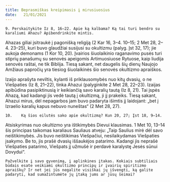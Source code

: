 ```yaml
---
title: Beprasmiškas kreipimasis į mirusiuosius 
date:   21/01/2021
---
```


`9.	Perskaitykite Iz 8, 16–22. Apie ką kalbama? Ką tai turi bendro su karaliumi Ahazu? Apibendrinkite mintis.`
																					
Ahazas giliai įsitraukė į pagonišką religiją (2 Kar 16, 3–4. 10–15; 2 Met 28, 2–4. 23–25), kuri buvo glaudžiai susijusi su okultizmu (palyg. Įst 32, 17); jie aukoja demonams (1 Kor 10, 20). Įvairios šiuolaikinio raganavimo pusės turi stiprių panašumų su senovės apeigomis Artimuosiuose Rytuose, kaip liudija senovės raštai, ne tik Biblija. Tiesą sakant, net daugelis šių dienų Naujojo Amžiaus papročių yra tiesiog šiuolaikinės šio senovės okultizmo apraiškos.

Izaijo aprašyta neviltis, kylanti iš priklausomybės nuo kitų dvasių, o ne Viešpaties (Iz 8, 21–22), tinka Ahazui (palyginkite 2 Met 28, 22–23). Izaijas apibūdina pasipiktinusią ir keikiančią savo karalių tautą (Iz 8, 21). Tai įspės Ahazą, kad kadangi jis vedė tautą į okultizmą, ji jį prakeiks. Tiesą sakant, Ahazui mirus, dėl nepagarbos jam buvo padaryta išimtis jį laidojant: „bet į Izraelio karalių kapus nebuvo nuneštas“ (2 Met 28, 27).

`10.	Ką šios eilutės sako apie okultizmą? Kun 20, 27; Įst 18, 9–14.`

Atsiskyrimas nuo okultizmo yra ištikimybės Dievui klausimas. 1 Met 10, 13–14 šis principas taikomas karaliaus Sauliaus atveju: „Taip Saulius mirė dėl savo neištikimybės. Jis buvo neištikimas Viešpačiui, nesilaikydamas Viešpaties įsakymo. Be to, jis prašė dvasių iššaukėjos patarimo. Kadangi jis neprašė Viešpaties patarimo, Viešpats jį užmušė ir perdavė karalystę Jesės sūnui Dovydui“.

`Pažvelkite į savo gyvenimą, į aplinkines įtakas. Kokiais subtiliais būdais esate veikiami okultizmo principų ir įvairių spiritizmo apraiškų? Ir net jei jūs negalite visiškai jų išvengti, ką galite padaryti, kad sumažintumėte jų įtaką jums ar jūsų šeimai?`